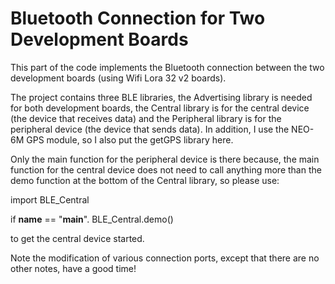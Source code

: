 # Bluetooth Connection for Two Development Boards

This part of the code implements the Bluetooth connection between the two development boards (using Wifi Lora 32 v2 boards).

The project contains three BLE libraries, the Advertising library is needed for both development boards, the Central library is for the central device (the device that receives data) and the Peripheral library is for the peripheral device (the device that sends data). In addition, I use the NEO-6M GPS module, so I also put the getGPS library here. 

Only the main function for the peripheral device is there because, the main function for the central device does not need to call anything more than the demo function at the bottom of the Central library, so please use:

import BLE_Central

if __name__ == "__main__".
    BLE_Central.demo()

to get the central device started.

Note the modification of various connection ports, except that there are no other notes, have a good time!


